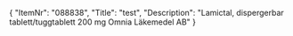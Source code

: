 {
  "ItemNr": "088838",
  "Title": "test",
  "Description": "Lamictal, dispergerbar tablett/tuggtablett 200 mg Omnia Läkemedel AB"
}